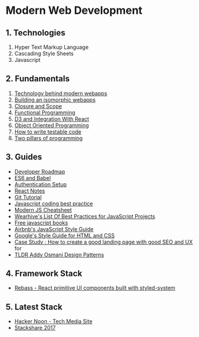 # Modern Web Development

## 1. Technologies
1. Hyper Text Markup Language
2. Cascading Style Sheets
3. Javascript

## 2. Fundamentals
1. [Technology behind modern webapps](/fundamental/tech-behind-modern-webapps.md)
2. [Building an isomorphic webapps](/fundamental/isomorphic-webapp.md)
3. [Closure and Scope](/fundamental/scoping-and-closure-in-javascript.md)
4. [Functional Programming](/fundamental/functional-programming.md)
5. [D3 and Integration With React](/guides/d3-react-integration.md)
6. [Object Oriented Programming](/fundamental/object-oriented-programming.md)
7. [How to write testable code](http://misko.hevery.com/attachments/Guide-Writing%20Testable%20Code.pdf)
8. [Two pillars of programming](https://medium.com/javascript-scene/the-two-pillars-of-javascript-ee6f3281e7f3)

## 3. Guides
* [Developer Roadmap](https://github.com/kamranahmedse/developer-roadmap)
* [ES6 and Babel](/guides/es6-and-babel.md)
* [Authentication Setup](/guides/auth-setup.md)
* [React Notes](/guides/react-notes.md)
* [Git Tutorial](/guides/git-tutorial.md)
* [Javascript coding best practice](/guides/coding-best-practice.md)
* [Modern JS Cheatsheet](https://github.com/mbeaudru/modern-js-cheatsheet)
* [Wearhive's List Of Best Practices for JavaScript Projects](https://github.com/wearehive/project-guidelines#readme)
* [Free javascript books](https://jsbooks.revolunet.com/)
* [Airbnb's JavaScript Style Guide](https://github.com/airbnb/javascript)
* [Google's Style Guide for HTML and CSS](https://google.github.io/styleguide/htmlcssguide.html#ID_and_Class_Name_Delimiters)
* [Case Study : How to create a good landing page with good SEO and UX](https://docs.google.com/document/d/1ihmYy7mwGY7SuRix774VcDoYpRbvgZdmM1lapbiuv6g/edit) for 
* [TLDR Addy Osmani Design Patterns](https://github.com/karlpatrickespiritu/TLDR-Learning-JS-Design-Patterns-by-Addy-Osmani) 


## 4. Framework Stack
* [Rebass - React primitive UI components built with styled-system](https://rebassjs.org/)

## 5. Latest Stack
* [Hacker Noon - Tech Media Site](https://hackernoon.com/)
* [Stackshare 2017](https://stackshare.io/posts/top-developer-tools-2017)


